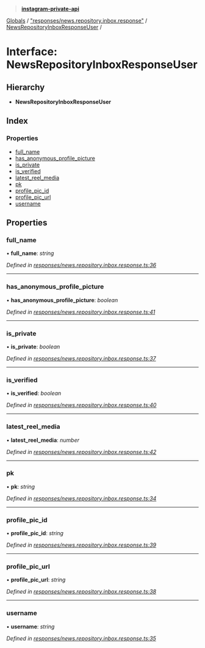 > **[instagram-private-api](../README.md)**

[Globals](../README.md) / ["responses/news.repository.inbox.response"](../modules/_responses_news_repository_inbox_response_.md) / [NewsRepositoryInboxResponseUser](_responses_news_repository_inbox_response_.newsrepositoryinboxresponseuser.md) /

# Interface: NewsRepositoryInboxResponseUser

## Hierarchy

* **NewsRepositoryInboxResponseUser**

## Index

### Properties

* [full_name](_responses_news_repository_inbox_response_.newsrepositoryinboxresponseuser.md#full_name)
* [has_anonymous_profile_picture](_responses_news_repository_inbox_response_.newsrepositoryinboxresponseuser.md#has_anonymous_profile_picture)
* [is_private](_responses_news_repository_inbox_response_.newsrepositoryinboxresponseuser.md#is_private)
* [is_verified](_responses_news_repository_inbox_response_.newsrepositoryinboxresponseuser.md#is_verified)
* [latest_reel_media](_responses_news_repository_inbox_response_.newsrepositoryinboxresponseuser.md#latest_reel_media)
* [pk](_responses_news_repository_inbox_response_.newsrepositoryinboxresponseuser.md#pk)
* [profile_pic_id](_responses_news_repository_inbox_response_.newsrepositoryinboxresponseuser.md#profile_pic_id)
* [profile_pic_url](_responses_news_repository_inbox_response_.newsrepositoryinboxresponseuser.md#profile_pic_url)
* [username](_responses_news_repository_inbox_response_.newsrepositoryinboxresponseuser.md#username)

## Properties

###  full_name

• **full_name**: *string*

*Defined in [responses/news.repository.inbox.response.ts:36](https://github.com/dilame/instagram-private-api/blob/173bc62/src/responses/news.repository.inbox.response.ts#L36)*

___

###  has_anonymous_profile_picture

• **has_anonymous_profile_picture**: *boolean*

*Defined in [responses/news.repository.inbox.response.ts:41](https://github.com/dilame/instagram-private-api/blob/173bc62/src/responses/news.repository.inbox.response.ts#L41)*

___

###  is_private

• **is_private**: *boolean*

*Defined in [responses/news.repository.inbox.response.ts:37](https://github.com/dilame/instagram-private-api/blob/173bc62/src/responses/news.repository.inbox.response.ts#L37)*

___

###  is_verified

• **is_verified**: *boolean*

*Defined in [responses/news.repository.inbox.response.ts:40](https://github.com/dilame/instagram-private-api/blob/173bc62/src/responses/news.repository.inbox.response.ts#L40)*

___

###  latest_reel_media

• **latest_reel_media**: *number*

*Defined in [responses/news.repository.inbox.response.ts:42](https://github.com/dilame/instagram-private-api/blob/173bc62/src/responses/news.repository.inbox.response.ts#L42)*

___

###  pk

• **pk**: *string*

*Defined in [responses/news.repository.inbox.response.ts:34](https://github.com/dilame/instagram-private-api/blob/173bc62/src/responses/news.repository.inbox.response.ts#L34)*

___

###  profile_pic_id

• **profile_pic_id**: *string*

*Defined in [responses/news.repository.inbox.response.ts:39](https://github.com/dilame/instagram-private-api/blob/173bc62/src/responses/news.repository.inbox.response.ts#L39)*

___

###  profile_pic_url

• **profile_pic_url**: *string*

*Defined in [responses/news.repository.inbox.response.ts:38](https://github.com/dilame/instagram-private-api/blob/173bc62/src/responses/news.repository.inbox.response.ts#L38)*

___

###  username

• **username**: *string*

*Defined in [responses/news.repository.inbox.response.ts:35](https://github.com/dilame/instagram-private-api/blob/173bc62/src/responses/news.repository.inbox.response.ts#L35)*
